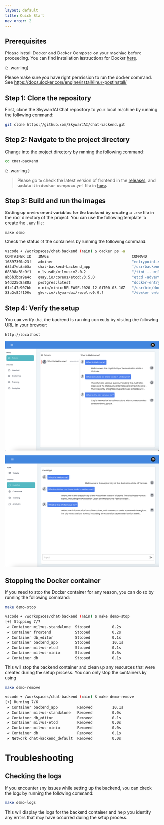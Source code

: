 ```yaml
---
layout: default
title: Quick Start
nav_order: 2
---
```




## Prerequisites

Please install Docker and Docker Compose on your machine before proceeding. You can find installation instructions for Docker [here](https://docs.docker.com/get-docker/).

{: .warning}

Please make sure you have right permission to run the docker command. See https://docs.docker.com/engine/install/linux-postinstall/


## Step 1: Clone the repository

First, clone the SkywardAI Chat repository to your local machine by running the following command:

```bash
git clone https://github.com/SkywardAI/chat-backend.git
```

## Step 2: Navigate to the project directory

Change into the project directory by running the following command:

```bash
cd chat-backend
```

{: .warning }

> Please go to check the latest version of frontend in the [releases](https://github.com/SkywardAI/chat-frontend/pkgs/container/rebel), and update it in docker-compose.yml file in [here](https://github.com/SkywardAI/chat-backend/blob/f73fff482b64cc45bde89fb5e7b4a8e5d1789481/docker-compose.yaml#L138).

## Step 3: Build and run the images

Setting up environment variables for the backend by creating a `.env` file in the root directory of the project. You can use the following template to create the `.env` file:

```
make demo
```


Check the status of the containers by running the following command:


```bash
vscode ➜ /workspaces/chat-backend (main) $ docker ps -a
CONTAINER ID   IMAGE                                      COMMAND                  CREATED              STATUS                        PORTS                      NAMES
16897300a23f   adminer                                    "entrypoint.sh php -…"   About a minute ago   Up About a minute             0.0.0.0:8081->8080/tcp     db_editor
683d7eb8a65a   chat-backend-backend_app                   "/usr/backend/entryp…"   About a minute ago   Up About a minute             0.0.0.0:8001->8000/tcp     backend_app
68598a38c9f1   milvusdb/milvus:v2.0.2                     "/tini -- milvus run…"   About a minute ago   Up About a minute             0.0.0.0:19530->19530/tcp   milvus-standalone
ab5b3bba9a4c   quay.io/coreos/etcd:v3.5.0                 "etcd -advertise-cli…"   About a minute ago   Up About a minute             2379-2380/tcp              milvus-etcd
54d225d8a80a   postgres:latest                            "docker-entrypoint.s…"   About a minute ago   Up About a minute             0.0.0.0:5433->5432/tcp     db
61c147e907bb   minio/minio:RELEASE.2020-12-03T00-03-10Z   "/usr/bin/docker-ent…"   About a minute ago   Up About a minute (healthy)   9000/tcp                   milvus-minio
33a2c52f196e   ghcr.io/skywardai/rebel:v0.0.4             "/docker-entrypoint.…"   About a minute ago   Up About a minute             0.0.0.0:80->80/tcp         frontend
```

## Step 4: Verify the setup

You can verify that the backend is running correctly by visiting the following URL in your browser:

```
http://localhost
```

![](../assets/images/ui_ticketlist.png)

![](../assets/images/ui_chat.png)


## Stopping the Docker container

If you need to stop the Docker container for any reason, you can do so by running the following command:

```bash
make demo-stop
```

```bash
vscode ➜ /workspaces/chat-backend (main) $ make demo-stop
[+] Stopping 7/7
 ✔ Container milvus-standalone  Stopped          0.2s 
 ✔ Container frontend           Stopped          0.2s 
 ✔ Container db_editor          Stopped          0.1s 
 ✔ Container backend_app        Stopped          10.1s 
 ✔ Container milvus-etcd        Stopped          0.1s 
 ✔ Container milvus-minio       Stopped          0.6s 
 ✔ Container db                 Stopped          0.1s
```


This will stop the backend container and clean up any resources that were created during the setup process. You can only stop the containers by using

```bash
make demo-remove
```


```bash
vscode ➜ /workspaces/chat-backend (main) $ make demo-remove
[+] Running 7/6
 ✔ Container backend_app         Removed         10.1s 
 ✔ Container milvus-standalone   Removed         0.0s 
 ✔ Container db_editor           Removed         0.1s 
 ✔ Container milvus-etcd         Removed         0.0s 
 ✔ Container milvus-minio        Removed         0.0s 
 ✔ Container db                  Removed         0.1s 
 ✔ Network chat-backend_default  Removed         0.0s
```


# Troubleshooting

## Checking the logs

If you encounter any issues while setting up the backend, you can check the logs by running the following command:

```bash
make demo-logs
```

This will display the logs for the backend container and help you identify any errors that may have occurred during the setup process.